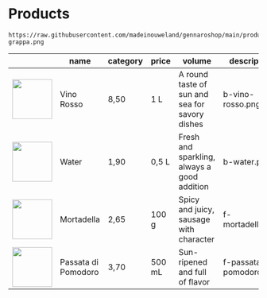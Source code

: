 # Products

```
https://raw.githubusercontent.com/madeinouweland/gennaroshop/main/products/b-grappa.png
```

| | name | category | price | volume | description | image |
| --- | --- | --- | --- | --- | --- | --- |
| <img src="https://raw.githubusercontent.com/madeinouweland/gennaroshop/main/products/b-vino-rosso.png" width="80"> | Vino Rosso | 8,50 | 1 L | A round taste of sun and sea for savory dishes | b-vino-rosso.png |
| <img src="https://raw.githubusercontent.com/madeinouweland/gennaroshop/main/products/b-water.png" width="80"> | Water | 1,90 | 0,5 L | Fresh and sparkling, always a good addition | b-water.png |
| <img src="https://raw.githubusercontent.com/madeinouweland/gennaroshop/main/products/f-mortadella.png" width="80"> | Mortadella | 2,65 | 100 g | Spicy and juicy, sausage with character | f-mortadella.png |
| <img src="https://raw.githubusercontent.com/madeinouweland/gennaroshop/main/products/f-passata-di-pomodoro.png" width="80"> | Passata di Pomodoro | 3,70 | 500 mL | Sun-ripened and full of flavor | f-passata-di-pomodoro.png |
